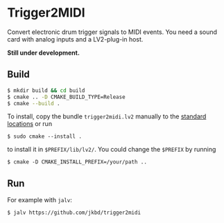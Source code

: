 # Trigger2MIDI

Convert electronic drum trigger signals to MIDI events. You need a
sound card with analog inputs and a LV2-plug-in host.

**Still under development.**

## Build
```bash
$ mkdir build && cd build
$ cmake .. -D CMAKE_BUILD_TYPE=Release
$ cmake --build .
```

To install, copy the bundle `trigger2midi.lv2` manually to the
[standard locations](http://lv2plug.in/pages/filesystem-hierarchy-standard.html)
or run

```
$ sudo cmake --install .
```

to install it in `$PREFIX/lib/lv2/`. You could change the `$PREFIX` by running

```
$ cmake -D CMAKE_INSTALL_PREFIX=/your/path ..
```

## Run

For example with `jalv`:
```
$ jalv https://github.com/jkbd/trigger2midi
```